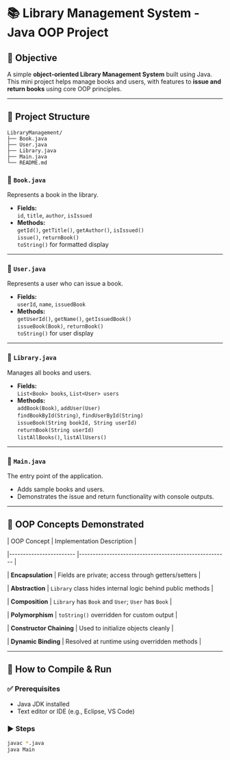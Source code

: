 # 📚 Library Management System - Java OOP Project

## 🎯 Objective
A simple **object-oriented Library Management System** built using Java.  
This mini project helps manage books and users, with features to **issue and return books** using core OOP principles.

---

## 🧩 Project Structure

```
LibraryManagement/
├── Book.java
├── User.java
├── Library.java
├── Main.java
└── README.md
```

### 📘 `Book.java`
Represents a book in the library.
- **Fields:**  
  `id`, `title`, `author`, `isIssued`
- **Methods:**  
  `getId()`, `getTitle()`, `getAuthor()`, `isIssued()`  
  `issue()`, `returnBook()`  
  `toString()` for formatted display

---

### 👤 `User.java`
Represents a user who can issue a book.
- **Fields:**  
  `userId`, `name`, `issuedBook`
- **Methods:**  
  `getUserId()`, `getName()`, `getIssuedBook()`  
  `issueBook(Book)`, `returnBook()`  
  `toString()` for user display

---

### 🏢 `Library.java`
Manages all books and users.
- **Fields:**  
  `List<Book> books`, `List<User> users`
- **Methods:**  
  `addBook(Book)`, `addUser(User)`  
  `findBookById(String)`, `findUserById(String)`  
  `issueBook(String bookId, String userId)`  
  `returnBook(String userId)`  
  `listAllBooks()`, `listAllUsers()`

---

### 🚀 `Main.java`
The entry point of the application.
- Adds sample books and users.
- Demonstrates the issue and return functionality with console outputs.

---

## 🧠 OOP Concepts Demonstrated

| OOP Concept              | Implementation Description                               |

|------------------------  |------------------------------------------------------    |

| **Encapsulation**        | Fields are private; access through getters/setters       |

| **Abstraction**          | `Library` class hides internal logic behind public methods |

| **Composition**          | `Library` has `Book` and `User`; `User` has `Book` |

| **Polymorphism**         | `toString()` overridden for custom output              |

| **Constructor Chaining** | Used to initialize objects cleanly                       |

| **Dynamic Binding**      | Resolved at runtime using overridden methods             |

---

## 🧪 How to Compile & Run

### ✅ Prerequisites
- Java JDK installed
- Text editor or IDE (e.g., Eclipse, VS Code)



### ▶️ Steps
```bash
javac *.java
java Main

